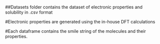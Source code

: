 ##Datasets folder contains the dataset of electronic properties and solubility in .csv format

#Electronic properties are generated using the in-house DFT calculations

#Each dataframe contains the smile string of the molecules and their properties.
